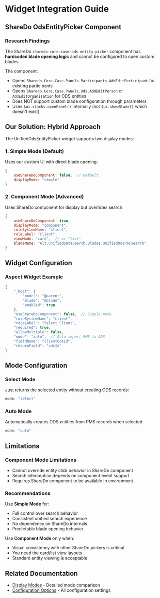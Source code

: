 # Widget Integration Guide

## ShareDo OdsEntityPicker Component

### Research Findings
The ShareDo `sharedo-core-case-ods-entity-picker` component has **hardcoded blade opening logic** and cannot be configured to open custom blades.

The component:
- Opens `Sharedo.Core.Case.Panels.Participants.AddEditParticipant` for existing participants
- Opens `Sharedo.Core.Case.Panels.Ods.AddEditPerson` or `AddEditOrganisation` for ODS entities
- Does NOT support custom blade configuration through parameters
- Uses `$ui.stacks.openPanel()` internally (not `$ui.showBlade()` which doesn't exist)

## Our Solution: Hybrid Approach

The UnifiedOdsEntityPicker widget supports two display modes:

### 1. Simple Mode (Default)
Uses our custom UI with direct blade opening:
```javascript
{
    useShareDoComponent: false,  // Default
    displayMode: "simple"
}
```

### 2. Component Mode (Advanced)
Uses ShareDo component for display but overrides search:
```javascript
{
    useShareDoComponent: true,
    displayMode: "component",
    roleSystemName: "client",
    roleLabel: "Client",
    viewMode: "card",  // or "list"
    bladeName: "Alt.UnifiedDataSearch.Blades.UnifiedOdsPmsSearch"
}
```

## Widget Configuration

### Aspect Widget Example
```javascript
{
    "_host": {
        "model": "@parent",
        "blade": "@blade",
        "enabled": true
    },
    "useShareDoComponent": false,  // Simple mode
    "roleSystemName": "client",
    "roleLabel": "Select Client",
    "required": true,
    "allowMultiple": false,
    "mode": "auto",  // Auto-import PMS to ODS
    "fieldName": "clientOdsId",
    "returnField": "odsId"
}
```

## Mode Configuration

### Select Mode
Just returns the selected entity without creating ODS records:
```javascript
mode: "select"
```

### Auto Mode
Automatically creates ODS entities from PMS records when selected:
```javascript
mode: "auto"
```

## Limitations

### Component Mode Limitations
- Cannot override entity click behavior in ShareDo component
- Search interception depends on component event support
- Requires ShareDo component to be available in environment

### Recommendations
Use **Simple Mode** for:
- Full control over search behavior
- Consistent unified search experience
- No dependency on ShareDo internals
- Predictable blade opening behavior

Use **Component Mode** only when:
- Visual consistency with other ShareDo pickers is critical
- You need the card/list view layouts
- Standard entity viewing is acceptable

## Related Documentation
- [Display Modes](09-display-modes.md) - Detailed mode comparison
- [Configuration Options](15-configuration.md) - All configuration settings